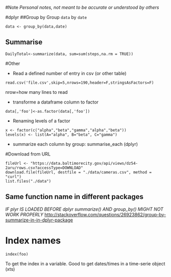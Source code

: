 #Note
*Personal notes, not meant to be accurate or understood by others*

#dplyr
##Group by
Group ```data``` by ```date```
```{r}
data <- group_by(data,date)
```
## Summarise
```{r}
DailyTotal<-summarize(data, sum=sum(steps,na.rm = TRUE))
```
#Other
* Read a defined number of entry in csv (or other table)
```
read.csv('file.csv',skip=5,nrows=190,header=F,stringsAsFactors=F)
```
nrow=how many lines to read

* transforme a dataframe column to factor
```
data[,'foo']<-as.factor(data[,'foo'])
```

* Renaming levels of a factor
```
x <- factor(c("alpha","beta","gamma","alpha","beta"))
levels(x) <- list(A="alpha", B="beta", C="gamma")
```

* summarize each column by group: summarise_each (dplyr)

#Download from URL
```
fileUrl <- "https://data.baltimorecity.gov/api/views/dz54-2aru/rows.csv?accessType=DOWNLOAD"
download.file(fileUrl, destfile = "./data/cameras.csv", method = "curl")
list.files("./data")
```
## Same function name in different packages
*IF plyr IS LOADED BEFORE dplyr summarize() AND group_by() MIGHT NOT WORK PROPERLY*
http://stackoverflow.com/questions/26923862/group-by-summarize-in-in-dplyr-package

# Index names
```
index(foo)
```
To get the index in a variable. Good to get dates/times in a time-serie object (xts)
